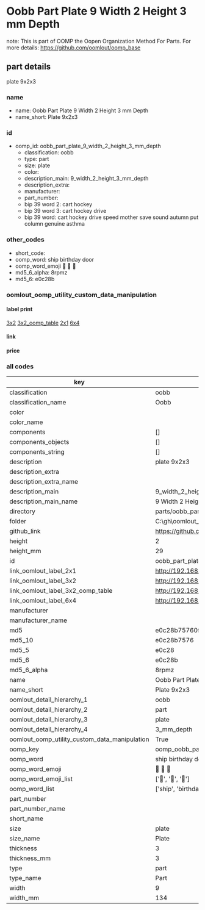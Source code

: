 # Oobb Part Plate 9 Width 2 Height 3 mm Depth  

note: This is part of OOMP the Oopen Organization Method For Parts. For more details: https://github.com/oomlout/oomp_base

##  part details
  



plate 9x2x3



### name
* name: Oobb Part Plate 9 Width 2 Height 3 mm Depth
* name_short: Plate 9x2x3 
### id
* oomp_id: oobb_part_plate_9_width_2_height_3_mm_depth
  * classification: oobb
  * type: part
  * size: plate
  * color: 
  * description_main: 9_width_2_height_3_mm_depth
  * description_extra: 
  * manufacturer: 
  * part_number: 
  * bip 39 word 2: cart hockey
  * bip 39 word 3: cart hockey drive
  * bip 39 word: cart hockey drive speed mother save sound autumn put column genuine asthma

### other_codes
* short_code: 
* oomp_word: ship birthday door
* oomp_word_emoji :ship: :birthday: :door:
* md5_6_alpha: 8rpmz
* md5_6: e0c28b






### oomlout_oomp_utility_custom_data_manipulation
#### label print
[3x2](http://192.168.1.245:1112/?label=oomp%208rpmz)
[3x2_oomp_table](http://192.168.1.108:1112/?label=oomp%208rpmz)
[2x1](http://192.168.1.242:1112/?label=oomp%208rpmz)
[6x4](http://192.168.1.55:1112/?label=oomp%208rpmz)    

#### link

                              

#### price







### all codes 
| key | value |  
| --- | --- |  
| classification | oobb |  
| classification_name | Oobb |  
| color |  |  
| color_name |  |  
| components | [] |  
| components_objects | [] |  
| components_string | [] |  
| description | plate 9x2x3 |  
| description_extra |  |  
| description_extra_name |  |  
| description_main | 9_width_2_height_3_mm_depth |  
| description_main_name | 9 Width 2 Height 3 mm Depth |  
| directory | parts/oobb_part_plate_9_width_2_height_3_mm_depth |  
| folder | C:\gh\oomlout_oobb_version_4_generated_parts\things\oobb_part_plate_9_width_2_height_3_mm_depth |  
| github_link | https://github.com/oomlout/oomlout_oomp_part_src/tree/main/parts/oobb_part_plate_9_width_2_height_3_mm_depth |  
| height | 2 |  
| height_mm | 29 |  
| id | oobb_part_plate_9_width_2_height_3_mm_depth |  
| link_oomlout_label_2x1 | http://192.168.1.242:1112/?label=oomp%208rpmz |  
| link_oomlout_label_3x2 | http://192.168.1.245:1112/?label=oomp%208rpmz |  
| link_oomlout_label_3x2_oomp_table | http://192.168.1.108:1112/?label=oomp%208rpmz |  
| link_oomlout_label_6x4 | http://192.168.1.55:1112/?label=oomp%208rpmz |  
| manufacturer |  |  
| manufacturer_name |  |  
| md5 | e0c28b75760fb9faff481d10869b1918 |  
| md5_10 | e0c28b7576 |  
| md5_5 | e0c28 |  
| md5_6 | e0c28b |  
| md5_6_alpha | 8rpmz |  
| name | Oobb Part Plate 9 Width 2 Height 3 mm Depth |  
| name_short | Plate 9x2x3  |  
| oomlout_detail_hierarchy_1 | oobb |  
| oomlout_detail_hierarchy_2 | part |  
| oomlout_detail_hierarchy_3 | plate |  
| oomlout_detail_hierarchy_4 | 3_mm_depth |  
| oomlout_oomp_utility_custom_data_manipulation | True |  
| oomp_key | oomp_oobb_part_plate_9_width_2_height_3_mm_depth |  
| oomp_word | ship birthday door |  
| oomp_word_emoji | :ship: :birthday: :door: |  
| oomp_word_emoji_list | [':ship:', ':birthday:', ':door:'] |  
| oomp_word_list | ['ship', 'birthday', 'door'] |  
| part_number |  |  
| part_number_name |  |  
| short_name |  |  
| size | plate |  
| size_name | Plate |  
| thickness | 3 |  
| thickness_mm | 3 |  
| type | part |  
| type_name | Part |  
| width | 9 |  
| width_mm | 134 |  
